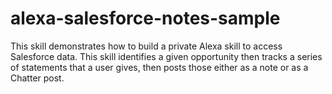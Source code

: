 # alexa-salesforce-notes-sample
This skill demonstrates how to build a private Alexa skill to access Salesforce data. This skill identifies a given opportunity then tracks a series of statements that a user gives, then posts those either as a note or as a Chatter post.
